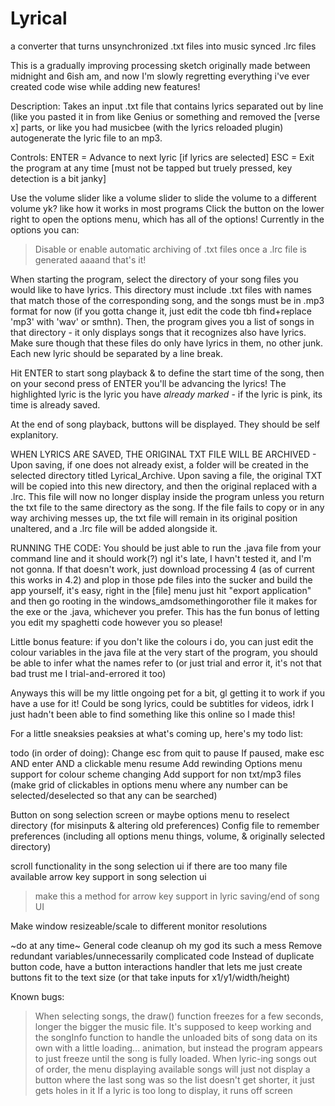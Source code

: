 # Lyrical
a converter that turns unsynchronized .txt files into music synced .lrc files

This is a gradually improving processing sketch originally made between midnight and 6ish am, and now I'm slowly regretting everything i've ever created code wise while adding new features!

Description:
Takes an input .txt file that contains lyrics separated out by line (like you pasted it in from like Genius or something and removed the [verse x] parts, or like you had musicbee (with the lyrics reloaded plugin) autogenerate the lyric file to an mp3.

Controls:
ENTER = Advance to next lyric [if lyrics are selected]
ESC = Exit the program at any time [must not be tapped but truely pressed, key detection is a bit janky]

Use the volume slider like a volume slider to slide the volume to a different volume yk? like how it works in most programs
Click the button on the lower right to open the options menu, which has all of the options! Currently in the options you can:
> Disable or enable automatic archiving of .txt files once a .lrc file is generated
aaaand that's it!

When starting the program, select the directory of your song files you would like to have lyrics. This directory must include .txt files with names that match those of the corresponding song, and the songs must be in .mp3 format for now (if you gotta change it, just edit the code tbh find+replace 'mp3' with 'wav' or smthn). 
Then, the program gives you a list of songs in that directory - it only displays songs that it recognizes also have lyrics. Make sure though that these files do only have lyrics in them, no other junk. Each new lyric should be separated by a line break.

Hit ENTER to start song playback & to define the start time of the song, then on your second press of ENTER you'll be advancing the lyrics! The highlighted lyric is the lyric you have *already marked* - if the lyric is pink, its time is already saved. 

At the end of song playback, buttons will be displayed. They should be self explanitory.

WHEN LYRICS ARE SAVED, THE ORIGINAL TXT FILE WILL BE ARCHIVED - Upon saving, if one does not already exist, a folder will be created in the selected directory titled Lyrical_Archive. Upon saving a file, the original TXT will be copied into this new directory, and then the original replaced with a .lrc. This file will now no longer display inside the program unless you return the txt file to the same directory as the song. If the file fails to copy or in any way archiving messes up, the txt file will remain in its original position unaltered, and a .lrc file will be added alongside it. 

RUNNING THE CODE:
You should be just able to run the .java file from your command line and it should work(?) ngl it's late, I havn't tested it, and I'm not gonna.
If that doesn't work, just download processing 4 (as of current this works in 4.2) and plop in those pde files into the sucker and build the app yourself, it's easy, right in the [file] menu just hit "export application" and then go rooting in the windows_amdsomethingorother file it makes for the exe or the .java, whichever you prefer. This has the fun bonus of letting you edit my spaghetti code however you so please!

Little bonus feature: if you don't like the colours i do, you can just edit the colour variables in the java file at the very start of the program, you should be able to infer what the names refer to (or just trial and error it, it's not that bad trust me I trial-and-errored it too)

Anyways this will be my little ongoing pet for a bit, gl getting it to work if you have a use for it! Could be song lyrics, could be subtitles for videos, idrk I just hadn't been able to find something like this online so I made this!


For a little sneaksies peaksies at what's coming up, here's my todo list:

todo (in order of doing):
Change esc from quit to pause
If paused, make esc AND enter AND a clickable menu resume
Add rewinding
Options menu support for colour scheme changing
Add support for non txt/mp3 files (make grid of clickables in options menu where 
             any number can be selected/deselected so that any can be searched)
             
Button on song selection screen or maybe options menu to reselect directory (for misinputs & altering old preferences)
Config file to remember preferences (including all options menu things, volume, & originally selected directory)

scroll functionality in the song selection ui if there are too many file available
arrow key support in song selection ui
  > make this a method for arrow key support in lyric saving/end of song UI

Make window resizeable/scale to different monitor resolutions

~do at any time~
General code cleanup oh my god its such a mess
Remove redundant variables/unnecessarily complicated code
Instead of duplicate button code, have a button interactions handler that lets me just create buttons fit to the text size (or that take inputs for x1/y1/width/height)

Known bugs:
  > When selecting songs, the draw() function freezes for a few seconds, longer the bigger the music file. 
    It's supposed to keep working and the songInfo function to handle the unloaded bits of song data on its own with 
    a little loading... animation, but instead the program appears to just freeze until the song is fully loaded.
  > When lyric-ing songs out of order, the menu displaying available songs will just not display a button where the last song was 
    so the list doesn't get shorter, it just gets holes in it
  > If a lyric is too long to display, it runs off screen
